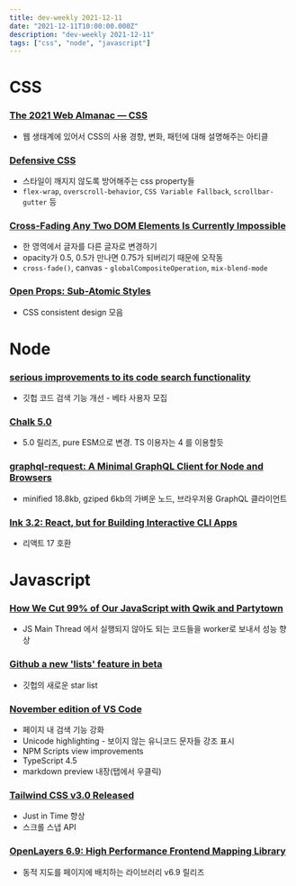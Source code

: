 ```yaml
---
title: dev-weekly 2021-12-11
date: "2021-12-11T10:00:00.000Z"
description: "dev-weekly 2021-12-11"
tags: ["css", "node", "javascript"]
---
```


# CSS

### **[The 2021 Web Almanac — CSS](https://almanac.httparchive.org/en/2021/css)**

- 웹 생태계에 있어서 CSS의 사용 경향, 변화, 패턴에 대해 설명해주는 아티클

### **[Defensive CSS](https://ishadeed.com/article/defensive-css/)**

- 스타일이 깨지지 않도록 방어해주는 css property들
- `flex-wrap`, `overscroll-behavior`, `CSS Variable Fallback`, `scrollbar-gutter` 등

### **[Cross-Fading Any Two DOM Elements Is Currently Impossible](https://jakearchibald.com/2021/dom-cross-fade)**

- 한 영역에서 글자를 다른 글자로 변경하기
- opacity가 0.5, 0.5가 만나면 0.75가 되버리기 때문에 오작동
- `cross-fade()`, canvas - `globalCompositeOperation`, `mix-blend-mode`

### **[Open Props: Sub-Atomic Styles](https://open-props.style/)**

- CSS consistent design 모음

# Node

### **[serious improvements to its code search functionality](https://github.blog/2021-12-08-improving-github-code-search/)**

- 깃헙 코드 검색 기능 개선 - 베타 사용자 모집

### **[Chalk 5.0](https://github.com/chalk/chalk/releases/tag/v5.0.0)**

- 5.0 릴리즈, pure ESM으로 변경. TS 이용자는 4 를 이용할듯

### **[graphql-request: A Minimal GraphQL Client for Node and Browsers](https://github.com/prisma-labs/graphql-request)**

- minified 18.8kb, gziped 6kb의 가벼운 노드, 브라우저용 GraphQL 클라이언트

### **[Ink 3.2: React, but for Building Interactive CLI Apps](https://github.com/vadimdemedes/ink/releases/tag/v3.2.0)**

- 리액트 17 호환

# Javascript

### **[How We Cut 99% of Our JavaScript with Qwik and Partytown](https://www.builder.io/blog/how-we-cut-99-percent-js-with-qwik-and-partytown)**

- JS Main Thread 에서 실행되지 않아도 되는 코드들을 worker로 보내서 성능 향상

### **[**Github a new 'lists' feature in beta**](https://github.blog/changelog/2021-12-09-lists-are-now-available-as-a-public-beta/)**

- 깃헙의 새로운 star list

### **[November edition of VS Code](https://code.visualstudio.com/updates/v1_63)**

- 페이지 내 검색 기능 강화
- Unicode highlighting - 보이지 않는 유니코드 문자들 강조 표시
- NPM Scripts view improvements
- TypeScript 4.5
- markdown preview 내장(탭에서 우클릭)

### **[Tailwind CSS v3.0 Released](https://tailwindcss.com/blog/tailwindcss-v3)**

- Just in Time 향상
- 스크롤 스냅 API

### **[OpenLayers 6.9: High Performance Frontend Mapping Library](https://github.com/openlayers/openlayers/releases/tag/v6.9.0)**

- 동적 지도를 페이지에 배치하는 라이브러리 v6.9 릴리즈